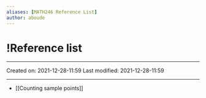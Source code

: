 ```yaml
---
aliases: [MATH246 Reference List]
author: aboude
---
```


# !Reference list
___

Created on: 2021-12-28-11:59
Last modified: 2021-12-28-11:59

___

- [[Counting sample points]]